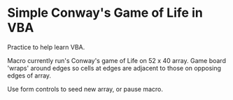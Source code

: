 Simple Conway's Game of Life in VBA
========================

Practice to help learn VBA.

Macro currently run's Conway's game of Life on 52 x 40 array.
Game board 'wraps' around edges so cells at edges are adjacent to 
those on opposing edges of array.

Use form controls to seed new array, or pause macro.